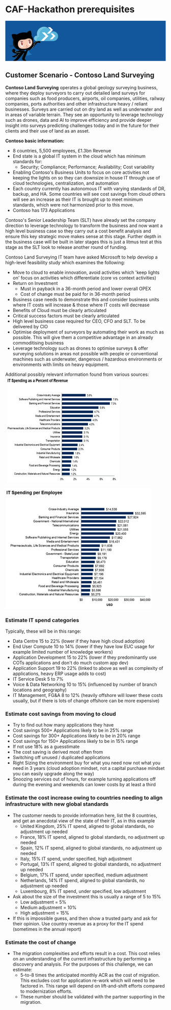 # CAF-Hackathon prerequisites

![CAF Hackathon](./media/caf-hackathon-header.png)

## Customer Scenario - Contoso Land Surveying

**Contoso Land Surveying** operates a global geology surveying business, where they deploy surveyors to carry out detailed land surveys for companies such as food producers, airports, oil companies, utilities, railway companies, ports authorities and other infrastructure heavy / reliant businesses. Surveys are carried out on dry land as well as underwater and in areas of variable terrain. They see an opportunity to leverage technology such as drones, data and AI to improve efficiency and provide deeper insight into surveys predicting challenges today and in the future for their clients and their use of land as an asset.
 
**Contoso basic information:**

- 8 countries, 5,500 employees, £1.3bn Revenue
- End state is a global IT system in the cloud which has minimum standards for:
  - Security; Compliance; Performance; Availability; Cost variability
- Enabling Contoso's Business Units to focus on core activities not keeping the lights on so they can downsize in house IT through use of cloud technologies, centralization, and automation
- Each country currently has autonomous IT with varying standards of DR, backup, and HA. Some countries will see cost savings from cloud others will see an increase as their IT is brought up to meet minimum standards, which were not harmonized prior to this move.
- Contoso has 173 Applications

Contoso's Senior Leadership Team (SLT) have already set the company direction to leverage technology to transform the business and now want a high level business case so they carry out a cost benefit analysis and ensure this key strategic move makes sense at this stage. Further depth in the business case will be built in later stages this is just a litmus test at this stage as the SLT look to release another round of funding.  

Contoso Land Surveying IT team have asked Microsoft to help develop a high-level feasibility study which examines the following:

- Move to cloud to enable innovation, avoid activities which 'keep lights on' focus on activities which differentiate (core vs context activities)
- Return on Investment
  - Must in payback in a 36-month period and lower overall OPEX
  - Cost of change must be paid for in 36-month period
- Business case needs to demonstrate this and consider business units where IT costs will increase & those where IT costs will decrease
- Benefits of Cloud must be clearly articulated
- Critical success factors must be clearly articulated
- High level business case required for CEO, CFO and SLT. To be delivered by CIO
- Optimise deployment of surveyors by automating their work as much as possible. This will give them a competitive advantage in an already commoditising business
- Leverage technology such as drones to optimise surveys & offer surveying solutions in areas not possible with people or conventional machines such as underwater, dangerous / hazardous environments or environments with limits on heavy equipment.

Additional possibly relevant information found from various sources:
![IT spending as a percent of revenue](media/IT-spending-as-percent-of-revenue.png)

![IT spending per employee](media/IT-spending-per-employee.png)

### Estimate IT spend categories

Typically, these will be in this range:

- Data Centre 15 to 22% (lower if they have high cloud adoption)
- End User Compute 10 to 14% (lower if they have low EUC usage for example limited number of knowledge workers)
- Application Development 15 to 22% (lower if they predominantly use COTs applications and don't do much custom app dev)
- Application Support 19 to 22% (linked to above as well as complexity of applications, heavy ERP usage adds to cost)
- IT Service Desk 5 to 7%
- Voice & Data Networking 10 to 15% (influenced by number of branch locations and geography)
- IT Management, FG&A 8 to 12% (heavily offshore will lower these costs usually, but if there is lots of change offshore can be more expensive)

### Estimate cost savings from moving to cloud

- Try to find out how many applications they have
- Cost savings 500+ Applications likely to be in 25% range
- Cost savings for 300+ Applications likely to be in 20% range
- Cost savings for 150+ Applications likely to be in 15% range
- If not use 18% as a guesstimate
- The cost saving is derived most often from
- Switching off unused / duplicated applications
- Right Sizing the environment buy for what you need now not what you need in 3 years (cloud adoption mindset, not a capital purchase mindset you can easily upgrade along the way)
- Snoozing services out of hours, for example turning applications off during the evening and weekends can lower costs by at least a third

### Estimate the cost increase owing to countries needing to align infrastructure with new global standards

- The customer needs to provide information here, list the 8 countries, and get an anecdotal view of the state of their IT, as in this example
  - United Kingdom, 25% IT spend, aligned to global standards, no adjustment up needed
  - France, 18% IT spend, aligned to global standards, no adjustment up needed
  - Spain, 12% IT spend, aligned to global standards, no adjustment up needed
  - Italy, 15% IT spend, under specified, high adjustment
  - Portugal, 13% IT spend, aligned to global standards, no adjustment up needed
  - Belgium, 17% IT spend, under specified, medium adjustment
  - Netherlands, 14% IT spend, aligned to global standards, no adjustment up needed
  - Luxembourg, 8% IT spend, under specified, low adjustment
- Ask about the size of the investment this is usually a range of 5 to 15%
  - Low adjustment = 5%
  - Medium adjustment = 10%
  - High adjustment = 15%
- If this is impossible guess, and then show a trusted party and ask for their opinion. Use country revenue as a proxy for the IT spend (sometimes in the annual report)

### Estimate the cost of change

- The migration complexities and efforts result in a cost.  This cost relies on an understanding of the current infrastructure by performing a discovery and analysis. For the purposes of this challenge, we can estimate:
  - 5-to-8 times the anticipated monthly ACR as the cost of migration.  This excludes cost for application re-work which will need to be factored in. This range will depend on lift-and-shift efforts compared to modernization efforts.
  - These number should be validated with the partner supporting in the migration.
